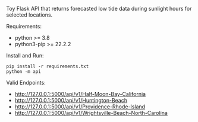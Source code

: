 Toy Flask API that returns forecasted low tide data during sunlight hours for selected locations.

Requirements:
- python >= 3.8
- python3-pip >= 22.2.2


Install and Run:
```
pip install -r requirements.txt
python -m api
```

Valid Endpoints:
- http://127.0.0.1:5000/api/v1/Half-Moon-Bay-California
- http://127.0.0.1:5000/api/v1/Huntington-Beach
- http://127.0.0.1:5000/api/v1/Providence-Rhode-Island
- http://127.0.0.1:5000/api/v1/Wrightsville-Beach-North-Carolina
